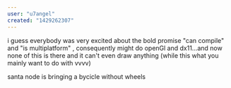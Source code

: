```yaml
---
user: "u7angel"
created: "1429262307"
---
```


i guess everybody was very excited about the bold promise "can compile" and "is multiplatform" , consequently might do openGl and dx11...and now none of this is there and it can't even draw anything (while this what you mainly want to do with vvvv)

santa node is bringing a bycicle without wheels


